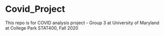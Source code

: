# Covid_Project
This repo is for COVID analysis project - Group 3 at University of Maryland at College Park STAT400, Fall 2020
